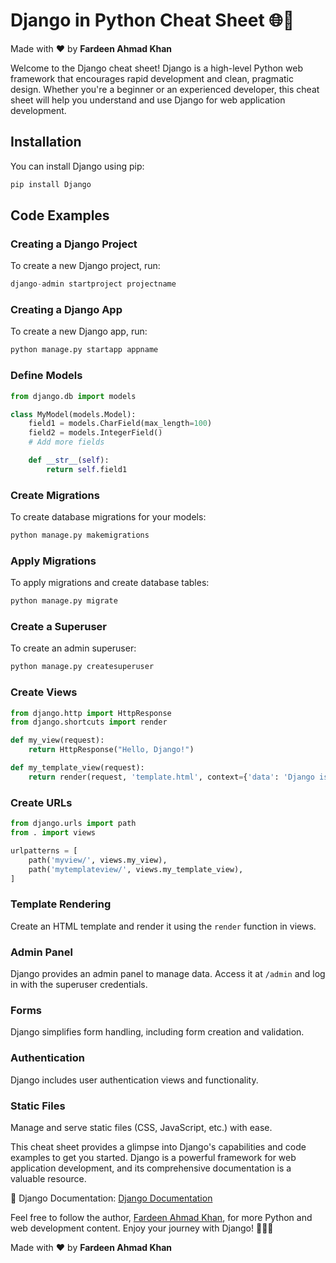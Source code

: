 # Django in Python Cheat Sheet 🌐🐍

Made with :heart: by **Fardeen Ahmad Khan**

Welcome to the Django cheat sheet! Django is a high-level Python web framework that encourages rapid development and clean, pragmatic design. Whether you're a beginner or an experienced developer, this cheat sheet will help you understand and use Django for web application development.

## Installation

You can install Django using pip:

```python
pip install Django
```

## Code Examples

### Creating a Django Project

To create a new Django project, run:

```python
django-admin startproject projectname
```

### Creating a Django App

To create a new Django app, run:

```python
python manage.py startapp appname
```

### Define Models

```python
from django.db import models

class MyModel(models.Model):
    field1 = models.CharField(max_length=100)
    field2 = models.IntegerField()
    # Add more fields

    def __str__(self):
        return self.field1
```

### Create Migrations

To create database migrations for your models:

```python
python manage.py makemigrations
```

### Apply Migrations

To apply migrations and create database tables:

```python
python manage.py migrate
```

### Create a Superuser

To create an admin superuser:

```python
python manage.py createsuperuser
```

### Create Views

```python
from django.http import HttpResponse
from django.shortcuts import render

def my_view(request):
    return HttpResponse("Hello, Django!")

def my_template_view(request):
    return render(request, 'template.html', context={'data': 'Django is cool!'})
```

### Create URLs

```python
from django.urls import path
from . import views

urlpatterns = [
    path('myview/', views.my_view),
    path('mytemplateview/', views.my_template_view),
]
```

### Template Rendering

Create an HTML template and render it using the `render` function in views.

### Admin Panel

Django provides an admin panel to manage data. Access it at `/admin` and log in with the superuser credentials.

### Forms

Django simplifies form handling, including form creation and validation.

### Authentication

Django includes user authentication views and functionality.

### Static Files

Manage and serve static files (CSS, JavaScript, etc.) with ease.

This cheat sheet provides a glimpse into Django's capabilities and code examples to get you started. Django is a powerful framework for web application development, and its comprehensive documentation is a valuable resource.

📖 Django Documentation: [Django Documentation](https://docs.djangoproject.com/)

Feel free to follow the author, [Fardeen Ahmad Khan](https://github.com/I-Fardeen), for more Python and web development content. Enjoy your journey with Django! 🚀🌐📝

Made with :heart: by **Fardeen Ahmad Khan**
